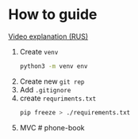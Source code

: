 # How to guide

[Video explanation (RUS)](https://youtu.be/xosRWR3V5lg)

1. Create `venv`
    ```bash
    python3 -m venv env
    ```
1. Create new `git rep`
1. Add `.gitignore`
1. create `requriments.txt` 
    ```bash
    pip freeze > ./requirements.txt
    ```
1. MVC
#   p h o n e - b o o k  
 